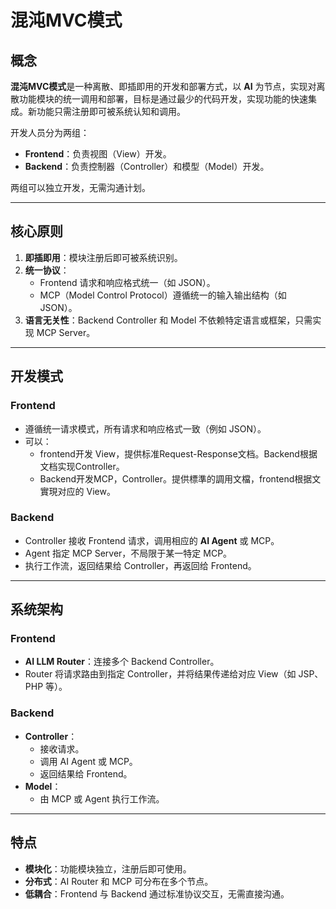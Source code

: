 # 混沌MVC模式

## 概念
**混沌MVC模式**是一种离散、即插即用的开发和部署方式，以 **AI** 为节点，实现对离散功能模块的统一调用和部署，目标是通过最少的代码开发，实现功能的快速集成。新功能只需注册即可被系统认知和调用。

开发人员分为两组：
- **Frontend**：负责视图（View）开发。
- **Backend**：负责控制器（Controller）和模型（Model）开发。

两组可以独立开发，无需沟通计划。

---

## 核心原则
1. **即插即用**：模块注册后即可被系统识别。
2. **统一协议**：
   - Frontend 请求和响应格式统一（如 JSON）。
   - MCP（Model Control Protocol）遵循统一的输入输出结构（如 JSON）。
3. **语言无关性**：Backend Controller 和 Model 不依赖特定语言或框架，只需实现 MCP Server。

---

## 开发模式
### Frontend
- 遵循统一请求模式，所有请求和响应格式一致（例如 JSON）。
- 可以：
  - frontend开发 View，提供标准Request-Response文档。Backend根据文档实现Controller。
  - Backend开发MCP，Controller。提供標準的調用文檔，frontend根据文實現对应的 View。

### Backend
- Controller 接收 Frontend 请求，调用相应的 **AI Agent** 或 MCP。
- Agent 指定 MCP Server，不局限于某一特定 MCP。
- 执行工作流，返回结果给 Controller，再返回给 Frontend。

---

## 系统架构
### Frontend
- **AI LLM Router**：连接多个 Backend Controller。
- Router 将请求路由到指定 Controller，并将结果传递给对应 View（如 JSP、PHP 等）。

### Backend
- **Controller**：
  - 接收请求。
  - 调用 AI Agent 或 MCP。
  - 返回结果给 Frontend。
- **Model**：
  - 由 MCP 或 Agent 执行工作流。

---

## 特点
- **模块化**：功能模块独立，注册后即可使用。
- **分布式**：AI Router 和 MCP 可分布在多个节点。
- **低耦合**：Frontend 与 Backend 通过标准协议交互，无需直接沟通。
